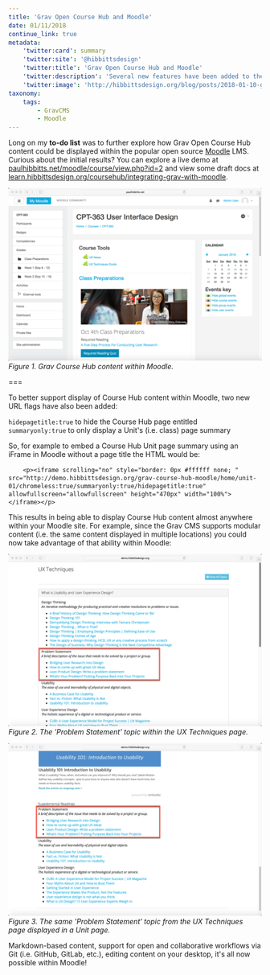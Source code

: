 ```yaml
---
title: 'Grav Open Course Hub and Moodle'
date: 01/11/2018
continue_link: true
metadata:
    'twitter:card': summary
    'twitter:site': '@hibbittsdesign'
    'twitter:title': 'Grav Open Course Hub and Moodle'
    'twitter:description': 'Several new features have been added to the Grav Open Course Hub to improve integration with Moodle'
    'twitter:image': 'http://hibbittsdesign.org/blog/posts/2018-01-10-grav-open-course-hub-and-moodle/grav-with-moodle.png'
taxonomy:
    tags:
        - GravCMS
        - Moodle
---
```


Long on my **to-do list** was to further explore how Grav Open Course Hub content could be displayed within the popular open source [Moodle](https://moodle.org/) LMS. Curious about the initial results? You can explore a live demo at <a href="http://paulhibbitts.net/moodle/course/view.php?id=2">paulhibbitts.net/moodle/course/view.php?id=2</a> and view some draft docs at [learn.hibbittsdesign.org/coursehub/integrating-grav-with-moodle](http://learn.hibbittsdesign.org/coursehub/integrating-grav-with-moodle).

![Grav Course Hub content within Moodle](grav-with-moodle.png)  
_Figure 1. Grav Course Hub content within Moodle._

===

To better support display of Course Hub content within Moodle, two new URL flags have also been added:

`hidepagetitle:true` to hide the Course Hub page entitled  
`summaryonly:true` to only display a Unit's (i.e. class) page summary  

So, for example to embed a Course Hub Unit page summary using an iFrame in Moodle without a page title the HTML would be:

        <p><iframe scrolling="no" style="border: 0px #ffffff none; " src="http://demo.hibbittsdesign.org/grav-course-hub-moodle/home/unit-01/chromeless:true/summaryonly:true/hidepagetitle:true" allowfullscreen="allowfullscreen" height="470px" width="100%"></iframe></p>

This results in being able to display Course Hub content almost anywhere within your Moodle site. For example, since the Grav CMS supports modular content (i.e. the same content displayed in multiple locations) you could now take advantage of that ability within Moodle:

![UX Techniques Page](ux-techniques.png)  
_Figure 2. The 'Problem Statement' topic within the UX Techniques page._

![Unnit Page](week-1.png)  
_Figure 3. The same 'Problem Statement' topic from the UX Techniques page displayed in a Unit page._

Markdown-based content, support for open and collaborative workflows via Git (i.e. GitHub, GitLab, etc.), editing content on your desktop, it's all now possible within Moodle!
